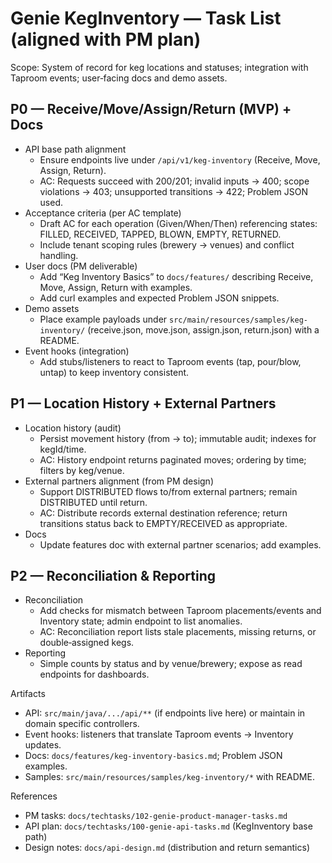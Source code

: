 # Genie KegInventory — Task List (aligned with PM plan)

Scope: System of record for keg locations and statuses; integration with Taproom events; user‑facing docs and demo assets.

## P0 — Receive/Move/Assign/Return (MVP) + Docs
- API base path alignment
  - Ensure endpoints live under `/api/v1/keg-inventory` (Receive, Move, Assign, Return).
  - AC: Requests succeed with 200/201; invalid inputs → 400; scope violations → 403; unsupported transitions → 422; Problem JSON used.
- Acceptance criteria (per AC template)
  - Draft AC for each operation (Given/When/Then) referencing states: FILLED, RECEIVED, TAPPED, BLOWN, EMPTY, RETURNED.
  - Include tenant scoping rules (brewery → venues) and conflict handling.
- User docs (PM deliverable)
  - Add “Keg Inventory Basics” to `docs/features/` describing Receive, Move, Assign, Return with examples.
  - Add curl examples and expected Problem JSON snippets.
- Demo assets
  - Place example payloads under `src/main/resources/samples/keg-inventory/` (receive.json, move.json, assign.json, return.json) with a README.
- Event hooks (integration)
  - Add stubs/listeners to react to Taproom events (tap, pour/blow, untap) to keep inventory consistent.

## P1 — Location History + External Partners
- Location history (audit)
  - Persist movement history (from → to); immutable audit; indexes for kegId/time.
  - AC: History endpoint returns paginated moves; ordering by time; filters by keg/venue.
- External partners alignment (from PM design)
  - Support DISTRIBUTED flows to/from external partners; remain DISTRIBUTED until return.
  - AC: Distribute records external destination reference; return transitions status back to EMPTY/RECEIVED as appropriate.
- Docs
  - Update features doc with external partner scenarios; add examples.

## P2 — Reconciliation & Reporting
- Reconciliation
  - Add checks for mismatch between Taproom placements/events and Inventory state; admin endpoint to list anomalies.
  - AC: Reconciliation report lists stale placements, missing returns, or double‑assigned kegs.
- Reporting
  - Simple counts by status and by venue/brewery; expose as read endpoints for dashboards.

Artifacts
- API: `src/main/java/.../api/**` (if endpoints live here) or maintain in domain specific controllers.
- Event hooks: listeners that translate Taproom events → Inventory updates.
- Docs: `docs/features/keg-inventory-basics.md`; Problem JSON examples.
- Samples: `src/main/resources/samples/keg-inventory/*` with README.

References
- PM tasks: `docs/techtasks/102-genie-product-manager-tasks.md`
- API plan: `docs/techtasks/100-genie-api-tasks.md` (KegInventory base path)
- Design notes: `docs/api-design.md` (distribution and return semantics)
